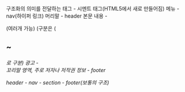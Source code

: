구조화의 의미를 전달하는 태그 - 시멘트 태그(HTML5에서 새로 만들어짐)
메뉴 - nav(하이퍼 링크)
머리말 - header 
본문 내용 - <section> (여러개 가능) (구분은 (<h1>~<h6> 로 구분)
광고 - <aside>
꼬리말 영역, 주로 저자나 저작권 정보 - footer

header - nav - section - footer(보통의 구조)


